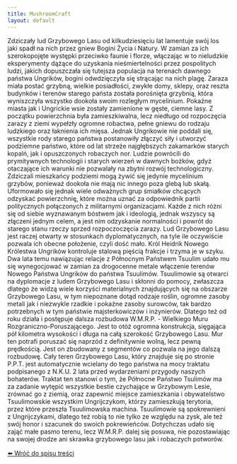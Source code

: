 ```yaml
---
title: MushroomCraft
layout: default
---
```


Zdziczały lud Grzybowego Lasu od kilkudziesięciu lat lamentuje swój los jaki spadł na nich przez gniew Bogini Życia i Natury. W zamian za ich szerokopojęte występki przeciwko faunie i florze, włączając w to nieludzkie eksperymenty dążące do uzyskania nieśmiertelności przez pospolitych ludzi, jakich dopuszczała się tutejsza populacja na terenach dawnego państwa Ungrików, bogini odwdzięczyła się strącając na nich plagę. Zaraza miała postać grzybną, wielkie posiadłości, zwykłe domy, sklepy, oraz reszta budynków i terenów starego państa została porośnięta grzybnią, która wyniszczyła wszystko dookoła swoim rozległym mycelinium. Pokaźne miasta jak i Ungrickie wsie zostały zamienione w gęste, ciemne lasy. Z początku powierzchnia była zamieszkiwalna, lecz niedługo od rozpoczęcia zarazy z ziemi wypełzły ogromne robactwa, pełne gniewu do rodzaju ludzkiego oraz łaknienia ich mięsa. Jednak Ungrikowie nie poddali się, wszystkie rody starego państwa postanowiły złączyć siły i utworzyć podziemne państwo, które od lat strzeże najgłębszych zakamarków starych kopalń, jak i opuszczonych robaczych nor. Ludzie powrócili do prymitywnych technologii i starych wierzeń w dawnych bożków, gdyż otaczające ich warunki nie pozwalały na zbytni rozwój technologiczny. Zdziczali mieszkańcy podziemi mogą żywić się jedynie mycelinium grzybów, ponieważ dookoła nie mają nic innego poza glebą lub skałą. Uformowało się jednak wiele odważnych grup śmiałków chcących odzyskać powierzchnię, które można uznać za odpowiednik partii politycznych połączonych z militarnymi organizacjami. Każde z nich różni się od siebie wyznawanym bóstwem jak i ideologią, jednak wszyscy są złączeni jednym celem, a jest nim odzyskanie normalności i powrót do starego stanu rzeczy sprzed rozpoczoczęcia zarazy. Lud Grzybowego Lasu jest raczej otwarty w stosunkach dyplomatycznych, na tyle ile oczywiście pozwala ich obecne położenie, czyli dość mało. Król Heidrik Nowego Królestwa Ungrików kontroluje stalową pięścią frakcje i trzyma je w szyku. Dwa lata temu nawiązując relacje z Północnym Państwem Tsuulim udało mu się wynegocjować w zamian za drogocenne metale włączenie terenów Nowego Państwa Ungrików do państwa Tsuulimów. Tsuulimowie są otwarci na dyplomacje z ludem Grzybowego Lasu i skłonni do pomocy, zwłaszcza dlatego że widzą wiele korzyści materialnych znajdujących się na obszarze Grzybowego Lasu, w tym niepoznane dotąd rodzaje roślin, ogromne zasoby metali jak i niezwykle rzadkie i pokaźne zasoby surowców, tak bardzo potrzebnych w tym państwie majsterkowiczów i inżynierów. Dlatego też od roku działa i postępuje dalsza rozbudowa W.M.R.P. - Wielkiego Muru Rozgraniczno-Poruszającego. Jest to otóż ogromna konstrukcja, sięgająca pół kilometra wysokości i długa na całą szerokość Grzybowego Lasu. Mur ten potrafi poruszać się naprzód z definitywnie wolną, lecz pewną prędkością. Jest on zbudowany z segmentów co pozwala na jego dalszą rozbudowę. Cały teren Grzybowego Lasu, który znajduje się po stronie P.P.T. jest automatycznie wcielany do tego państwa na mocy traktatu podpisanego z N.K.U. 2 lata przed wydarzeniami przygody naszych bohaterów. Traktat ten stanowi o tym, że Północne Państwo Tsulimów ma za zadanie wytępić wszystkie bestie czychające w Grzybowym Lesie, zrównać go z ziemią, oraz zapewnić miejsce zamieszkania i obywatelstwo Tsuulimowskie wszystkim Ungrijczykom, którzy zamieszkują terytoria, przez które przeszła Tsuulimowska machina. Tsuulimowie są spokrewnieni z Ungrijczykami, dlatego też robią to nie tylko ze względu na zysk, ale też swój honor i szacunek do swoich pokrewieńców. Dotychczas udało się zająć małe pasmo terenu, lecz W.M.R.P. dalej się posuwa, nie pozostawiając na swojej drodze ani skrawka grzybowego lasu jak i robaczych potworów.

[⬅️ Wróć do spisu treści](../semid.md)